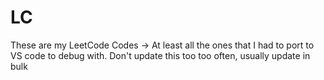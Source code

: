 # LC
These are my LeetCode Codes  -> At least all the ones that I had to port to VS code to debug with. Don't update this too too often, usually update in bulk

